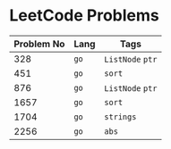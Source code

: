 # LeetCode Problems

Problem No | Lang | Tags
---|---|---
328 | `go` | `ListNode` `ptr`
451 | `go` | `sort`
876 | `go` | `ListNode` `ptr`
1657 | `go` | `sort`
1704 | `go` | `strings`
2256 | `go` | `abs`

